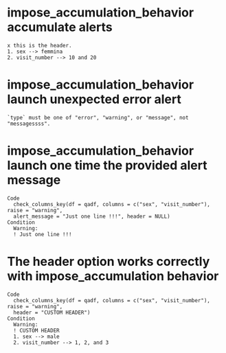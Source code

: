 # impose_accumulation_behavior accumulate alerts

    x this is the header.
    1. sex --> femmina
    2. visit_number --> 10 and 20

# impose_accumulation_behavior launch unexpected error alert

    `type` must be one of "error", "warning", or "message", not "messagessss".

# impose_accumulation_behavior launch one time the provided alert message

    Code
      check_columns_key(df = qadf, columns = c("sex", "visit_number"), raise = "warning",
      alert_message = "Just one line !!!", header = NULL)
    Condition
      Warning:
      ! Just one line !!!

# The header option works correctly with impose_accumulation behavior

    Code
      check_columns_key(df = qadf, columns = c("sex", "visit_number"), raise = "warning",
      header = "CUSTOM HEADER")
    Condition
      Warning:
      ! CUSTOM HEADER
      1. sex --> male
      2. visit_number --> 1, 2, and 3

